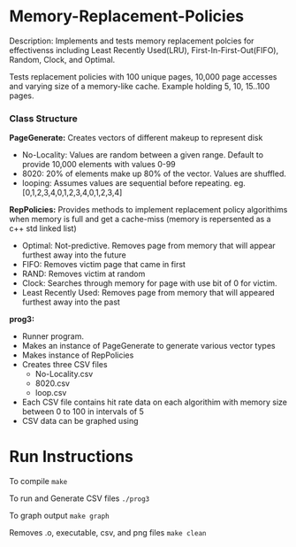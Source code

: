 # Memory-Replacement-Policies
Description: Implements and tests memory replacement polcies for effectivenss including Least Recently Used(LRU), First-In-First-Out(FIFO), Random, Clock, and Optimal.

Tests replacement policies with 100 unique pages, 10,000 page accesses and varying size of a memory-like cache. Example holding 5, 10, 15..100 pages.

### Class Structure
**PageGenerate:** 
Creates vectors of different makeup to represent disk
   - No-Locality: Values are random between a given range. Default to provide 10,000 elements with values 0-99
  - 8020: 20% of elements make up 80% of the vector. Values are shuffled.
  - looping: Assumes values are sequential before repeating. eg. [0,1,2,3,4,0,1,2,3,4,0,1,2,3,4]
  
**RepPolicies:**
Provides methods to implement replacement policy algorithims when memory is full and get a cache-miss
(memory is repersented as a c++ std linked list)
- Optimal: Not-predictive. Removes page from memory that will appear furthest away into the future
- FIFO: Removes victim page that came in first
- RAND: Removes victim at random
- Clock: Searches through memory for page with use bit of 0 for victim. 
- Least Recently Used: Removes page from memory that will appeared furthest away into the past

**prog3:**
- Runner program.
- Makes an instance of PageGenerate to generate various vector types
- Makes instance of RepPolicies
- Creates three CSV files
  - No-Locality.csv
  - 8020.csv
  - loop.csv
- Each CSV file contains hit rate data on each algorithim with memory size between 0 to 100 in intervals of 5
- CSV data can be graphed using


# Run Instructions
To compile
`make`

To run and Generate CSV files
`./prog3`

To graph output
`make graph`

Removes .o, executable, csv, and png files
`make clean`
